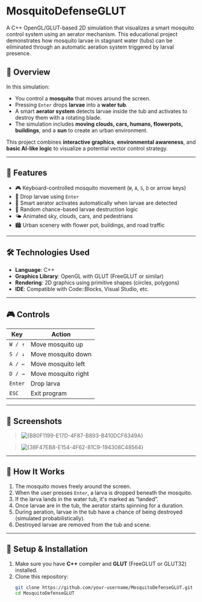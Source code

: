 # MosquitoDefenseGLUT

A C++ OpenGL/GLUT-based 2D simulation that visualizes a smart mosquito control system using an aerator mechanism. This educational project demonstrates how mosquito larvae in stagnant water (tubs) can be eliminated through an automatic aeration system triggered by larval presence.

## 🐞 Overview

In this simulation:
- You control a **mosquito** that moves around the screen.
- Pressing `Enter` drops **larvae** into a **water tub**.
- A smart **aerator system** detects larvae inside the tub and activates to destroy them with a rotating blade.
- The simulation includes **moving clouds, cars, humans, flowerpots, buildings**, and a **sun** to create an urban environment.

This project combines **interactive graphics**, **environmental awareness**, and **basic AI-like logic** to visualize a potential vector control strategy.

---

## 🚀 Features

- 🎮 Keyboard-controlled mosquito movement (`W`, `A`, `S`, `D` or arrow keys)
- 🔽 Drop larvae using `Enter`
- 💨 Smart aerator activates automatically when larvae are detected
- 🧠 Random chance-based larvae destruction logic
- 🌤️ Animated sky, clouds, cars, and pedestrians
- 🏙️ Urban scenery with flower pot, buildings, and road traffic

---

## 🛠️ Technologies Used

- **Language**: C++
- **Graphics Library**: OpenGL with GLUT (FreeGLUT or similar)
- **Rendering**: 2D graphics using primitive shapes (circles, polygons)
- **IDE**: Compatible with Code::Blocks, Visual Studio, etc.

---

## 🎮 Controls

| Key         | Action                      |
|-------------|-----------------------------|
| `W / ↑`     | Move mosquito up            |
| `S / ↓`     | Move mosquito down          |
| `A / ←`     | Move mosquito left          |
| `D / →`     | Move mosquito right         |
| `Enter`     | Drop larva                  |
| `ESC`       | Exit program                |

---

## 📸 Screenshots

>![{B80F1199-E17D-4F87-B893-B410DCF6349A}](https://github.com/user-attachments/assets/19e3a87c-5560-4157-bea5-b7643392119e)

> ![{38F47EB8-E154-4F62-81C9-194308C48564}](https://github.com/user-attachments/assets/515910cd-2f9f-4de5-8a15-7d2a30a1b3ae)


---

## 🧪 How It Works

1. The mosquito moves freely around the screen.
2. When the user presses `Enter`, a larva is dropped beneath the mosquito.
3. If the larva lands in the water tub, it's marked as “landed”.
4. Once larvae are in the tub, the aerator starts spinning for a duration.
5. During aeration, larvae in the tub have a chance of being destroyed (simulated probabilistically).
6. Destroyed larvae are removed from the tub and scene.

---

## 🔧 Setup & Installation

1. Make sure you have **C++** compiler and **GLUT** (FreeGLUT or GLUT32) installed.
2. Clone this repository:
   ```bash
   git clone https://github.com/your-username/MosquitoDefenseGLUT.git
   cd MosquitoDefenseGLUT
